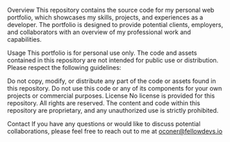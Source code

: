 Overview
This repository contains the source code for my personal web portfolio, which showcases my skills, projects, and experiences as a developer. The portfolio is designed to provide potential clients, employers, and collaborators with an overview of my professional work and capabilities.

Usage
This portfolio is for personal use only. The code and assets contained in this repository are not intended for public use or distribution. Please respect the following guidelines:

Do not copy, modify, or distribute any part of the code or assets found in this repository.
Do not use this code or any of its components for your own projects or commercial purposes.
License
No license is provided for this repository. All rights are reserved. The content and code within this repository are proprietary, and any unauthorized use is strictly prohibited.

Contact
If you have any questions or would like to discuss potential collaborations, please feel free to reach out to me at oconer@fellowdevs.io
